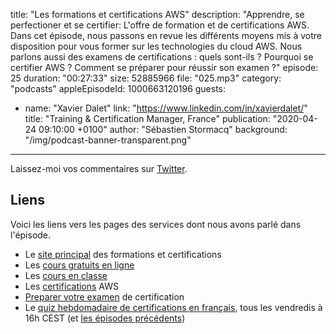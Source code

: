 title: "Les formations et certifications AWS"
description: "Apprendre, se perfectioner et se certifier: L'offre de formation et de certifications AWS.  Dans cet épisode, nous passons en revue les différents moyens mis à votre disposition pour vous former sur les technologies du cloud AWS. Nous parlons aussi des examens de certifications : quels sont-ils ? Pourquoi se certifier AWS ? Comment se préparer pour réussir son examen ?"
episode: 25
duration: "00:27:33"
size: 52885966
file: "025.mp3"
category: "podcasts"
appleEpisodeId: 1000663120196
guests:
  - name: "Xavier Dalet"
    link: "https://www.linkedin.com/in/xavierdalet/"
    title: "Training & Certification Manager, France"
publication: "2020-04-24 09:10:00 +0100"
author: "Sébastien Stormacq"
background: "/img/podcast-banner-transparent.png"
---

Laissez-moi vos commentaires sur [Twitter](https://twitter.com/sebsto).

## Liens

Voici les liens vers les pages des services dont nous avons parlé dans l'épisode.

- Le [site principal](https://aws.training) des formations et certifications 
- Les [cours gratuits en ligne](https://www.aws.training/LearningLibrary?tab=digital_courses)
- Les [cours en classe](https://www.aws.training/LearningLibrary?filters=language%3A1&search=&tab=classroom)
- Les [certifications](https://www.aws.training/Certification) AWS
- [Preparer votre examen](https://aws.amazon.com/certification/certification-prep/) de certification 
- Le [quiz hebdomadaire de certifications en français](https://twitch.tv/sebAWS), tous les vendredis à 16h CEST (et [les épisodes précédents](https://youtube.com/sebsto))
